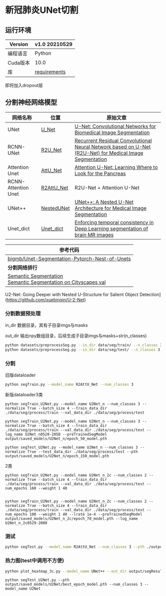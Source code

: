 # 新冠肺炎UNet切割

## 运行环境

| Version  | v1.0    20210529                |
| -------- | ------------------------------- |
| 编程语言 | Python                          |
| Cuda版本 | 10.0                            |
| 库       | [requirements](./requirement.txt) |

即将加入dropout层

## 分割神经网络模型

| 网络名称            | 位置                          | 原始文章                                                     |
| ------------------- | ----------------------------- | ------------------------------------------------------------ |
| UNet                | [U_Net](models/model.py)      | [U-Net: Convolutional Networks for Biomedical Image Segmentation](https://arxiv.org/abs/1505.04597) |
| RCNN-UNet           | [R2U_Net](models/model.py)    | [Recurrent Residual Convolutional Neural Network based on U-Net (R2U-Net) for Medical Image Segmentation](https://arxiv.org/abs/1802.06955) |
| Attention Unet      | [AttU_Net](models/model.py)   | [Attention U-Net: Learning Where to Look for the Pancreas](https://arxiv.org/abs/1804.03999) |
| RCNN-Attention Unet | [R2AttU_Net](models/model.py) | R2U-Net + Attention U-Net                                    |
| UNet++              | [NestedUNet](models/model.py) | [UNet++: A Nested U-Net Architecture for Medical Image Segmentation](https://arxiv.org/abs/1807.10165) |
| Unet_dict           | [Unet_dict](models/model.py)  | [Enforcing temporal consistency in Deep Learning segmentation of brain MR images](https://arxiv.org/pdf/1906.07160.pdf) |

| 参考代码                                                     |
| ------------------------------------------------------------ |
| [bigmb/Unet-Segmentation-Pytorch-Nest-of-Unets](https://github.com/bigmb/Unet-Segmentation-Pytorch-Nest-of-Unets) |
| **分割网络排行**                                             |
| [Semantic Segmentation](https://paperswithcode.com/task/semantic-segmentation)<br>[Semantic Segmentation on Cityscapes val](https://paperswithcode.com/sota/semantic-segmentation-on-cityscapes-val?p=unet-a-nested-u-net-architecture-for-medical) |
U2-Net: Going Deeper with Nested U-Structure for Salient Object Detection](https://github.com/xuebinqin/U-2-Net)
### 分割数据预处理

in_dir 数据目录，其有子目录imgs与masks

out_dir 输出npy数组目录，后续生成子目录imgs与masks+str(n_classes)

```bash
python datasets/preprocessSeg.py --in_dir data/seg/train/ --n_classes 3 --out_dir data/seg/process/train/
python datasets/preprocessSeg.py --in_dir data/seg/test/ --n_classes 3 --out_dir data/seg/process/test/
```



### 分割

旧版dataloader

```bash
python segTrain.py --model_name R2AttU_Net --num_classes 3
```

新版dataloader3类

```
python segTrain_U2Net.py --model_name U2Net_n --num_classes 3 --normalize True --batch_size 4 --train_data_dir ./data/seg/process/train --val_data_dir ./data/seg/process/test

python segTrain_U2Net.py --model_name U2Net_n --num_classes 3 --normalize True --batch_size 4 --train_data_dir ./data/seg/process/train --val_data_dir ./data/seg/process/test --log_name U2Net_n0528-2050 --preTrainedSegModel output/saved_models/U2Net_n/epoch_50_model.pth

python segTest_U2Net.py --model_name U2Net_n --num_classes 3 --normalize True --test_data_dir ./data/seg/process/test --pth output/saved_models/U2Net_n/epoch_150_model.pth
```
2类
```
python segTrain_U2Net.py --model_name U2Net_n_2c --num_classes 2 --normalize True --batch_size 4 --train_data_dir ./data/seg/process/train --val_data_dir ./data/seg/process/test --num_epochs 160 --weight 1 40


python segTrain_U2Net.py --model_name U2Net_n_2c --num_classes 2 --normalize True --batch_size 4 --train_data_dir ./data/seg/process/train --val_data_dir ./data/seg/process/test --num_epochs 100 --weight 1 40 --lrate 1e-4 --preTrainedSegModel output/saved_models/U2Net_n_2c/epoch_70_model.pth --log_name U2Net_n_2c0529-2000
```




### 测试

```bash
python segTest.py --model_name R2AttU_Net --num_classes 3 --pth ./output/saved_models/best_epoch_model.pth
```



### 热力图(test中调用不方便)

```bash
python plot_heatmap_3c.py --model_name UNet++ --out_dir output/segResult/UNet++
```



```
python segTest_U2Net.py --pth output/saved_models/U2Net/best_epoch_model.pth --num_classes 3 --model_name U2Net
```

